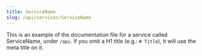 ```yaml
---
title: ServiceName
slug: /api/services/ServiceName
---
```


This is an example of the documentation file for a service called ServiceName, under `/api`. If you omit a H1 title (e.g.: `# Title`), it will use the meta title on it.
